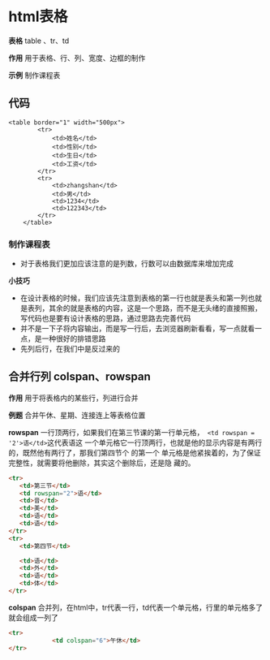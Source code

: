 # html表格

**表格** table 、tr、td

**作用** 用于表格、行、列、宽度、边框的制作

**示例** 制作课程表

## 代码

```
<table border="1" width="500px">
		<tr>
			<td>姓名</td>
			<td>性别</td>
			<td>生日</td>
			<td>工资</td>
		</tr>
		<tr>
			<td>zhangshan</td>
			<td>男</td>
			<td>1234</td>
			<td>122343</td>
		</tr>
	</table>
```

### 制作课程表

- 对于表格我们更加应该注意的是列数，行数可以由数据库来增加完成

**小技巧**

- 在设计表格的时候，我们应该先注意到表格的第一行也就是表头和第一列也就是表列，其余的就是表格的内容，这是一个思路，而不是无头绪的直接照搬，写代码也是要有设计表格的思路，通过思路去完善代码
- 并不是一下子将内容输出，而是写一行后，去浏览器刷新看看，写一点就看一点，是一种很好的排错思路
- 先列后行，在我们中是反过来的

## 合并行列 colspan、rowspan

**作用** 用于将表格内的某些行，列进行合并

**例题** 合并午休、星期、连接连上等表格位置

 **rowspan** 一行顶两行，如果我们在第三节课的第一行单元格，``` <td rowspan = '2'>语</td>```这代表语这					一个单元格它一行顶两行，也就是他的显示内容是有两行的，既然他有两行了，那我们第四节个					的第一个	单元格是他紧挨着的，为了保证完整性，就需要将他删除，其实这个删除后，还是隐					藏的。

```html
<tr>
   <td>第三节</td>
   <td rowspan="2">语</td>
   <td>音</td>
   <td>美</td>
   <td>语</td>
   <td>语</td>
</tr>
<tr>
   <td>第四节</td>

   <td>语</td>
   <td>外</td>
   <td>语</td>
   <td>体</td>
</tr>
```

**colspan** 合并列，在html中，tr代表一行，td代表一个单元格，行里的单元格多了就会组成一列了

``` html
<tr>
			<td colspan="6">午休</td>
</tr>
```

